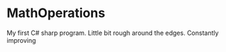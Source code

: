 # MathOperations
My first C# sharp program. Little bit rough around the edges. Constantly improving
